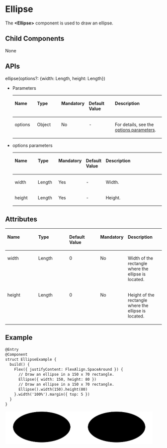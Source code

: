 # Ellipse<a name="EN-US_TOPIC_0000001166647479"></a>

The  **<Ellipse\>**  component is used to draw an ellipse.

## Child Components<a name="section121862320423"></a>

None

## APIs<a name="section1870194144317"></a>

ellipse\(options?: \{width: Length, height: Length\}\)

-   Parameters

    <a name="table193606194544"></a>
    <table><thead align="left"><tr id="row536071910541"><th class="cellrowborder" valign="top" width="15.47%" id="mcps1.1.6.1.1"><p id="p436112199544"><a name="p436112199544"></a><a name="p436112199544"></a>Name</p>
    </th>
    <th class="cellrowborder" valign="top" width="17.22%" id="mcps1.1.6.1.2"><p id="p19361319115410"><a name="p19361319115410"></a><a name="p19361319115410"></a>Type</p>
    </th>
    <th class="cellrowborder" valign="top" width="12.49%" id="mcps1.1.6.1.3"><p id="p9361201975417"><a name="p9361201975417"></a><a name="p9361201975417"></a>Mandatory</p>
    </th>
    <th class="cellrowborder" valign="top" width="18.6%" id="mcps1.1.6.1.4"><p id="p43611199542"><a name="p43611199542"></a><a name="p43611199542"></a>Default Value</p>
    </th>
    <th class="cellrowborder" valign="top" width="36.22%" id="mcps1.1.6.1.5"><p id="p1136141975419"><a name="p1136141975419"></a><a name="p1136141975419"></a>Description</p>
    </th>
    </tr>
    </thead>
    <tbody><tr id="row10361101915545"><td class="cellrowborder" valign="top" width="15.47%" headers="mcps1.1.6.1.1 "><p id="p1361119155417"><a name="p1361119155417"></a><a name="p1361119155417"></a>options</p>
    </td>
    <td class="cellrowborder" valign="top" width="17.22%" headers="mcps1.1.6.1.2 "><p id="p8361181913548"><a name="p8361181913548"></a><a name="p8361181913548"></a>Object</p>
    </td>
    <td class="cellrowborder" valign="top" width="12.49%" headers="mcps1.1.6.1.3 "><p id="p153611119195411"><a name="p153611119195411"></a><a name="p153611119195411"></a>No</p>
    </td>
    <td class="cellrowborder" valign="top" width="18.6%" headers="mcps1.1.6.1.4 "><p id="p1436114193546"><a name="p1436114193546"></a><a name="p1436114193546"></a>-</p>
    </td>
    <td class="cellrowborder" valign="top" width="36.22%" headers="mcps1.1.6.1.5 "><p id="p328155017218"><a name="p328155017218"></a><a name="p328155017218"></a>For details, see the <a href="#li155660864616">options parameters</a>.</p>
    </td>
    </tr>
    </tbody>
    </table>

-   <a name="li155660864616"></a>options parameters

    <a name="table14581481462"></a>
    <table><thead align="left"><tr id="row858019813463"><th class="cellrowborder" valign="top" width="16.11%" id="mcps1.1.6.1.1"><p id="p195806814619"><a name="p195806814619"></a><a name="p195806814619"></a>Name</p>
    </th>
    <th class="cellrowborder" valign="top" width="14.01%" id="mcps1.1.6.1.2"><p id="p85805884615"><a name="p85805884615"></a><a name="p85805884615"></a>Type</p>
    </th>
    <th class="cellrowborder" valign="top" width="14.499999999999998%" id="mcps1.1.6.1.3"><p id="p12580384465"><a name="p12580384465"></a><a name="p12580384465"></a>Mandatory</p>
    </th>
    <th class="cellrowborder" valign="top" width="13.170000000000002%" id="mcps1.1.6.1.4"><p id="p758019818465"><a name="p758019818465"></a><a name="p758019818465"></a>Default Value</p>
    </th>
    <th class="cellrowborder" valign="top" width="42.21%" id="mcps1.1.6.1.5"><p id="p17580138174617"><a name="p17580138174617"></a><a name="p17580138174617"></a>Description</p>
    </th>
    </tr>
    </thead>
    <tbody><tr id="row55808810465"><td class="cellrowborder" valign="top" width="16.11%" headers="mcps1.1.6.1.1 "><p id="p15801681465"><a name="p15801681465"></a><a name="p15801681465"></a>width</p>
    </td>
    <td class="cellrowborder" valign="top" width="14.01%" headers="mcps1.1.6.1.2 "><p id="p6580583466"><a name="p6580583466"></a><a name="p6580583466"></a>Length</p>
    </td>
    <td class="cellrowborder" valign="top" width="14.499999999999998%" headers="mcps1.1.6.1.3 "><p id="p1658017854614"><a name="p1658017854614"></a><a name="p1658017854614"></a>Yes</p>
    </td>
    <td class="cellrowborder" valign="top" width="13.170000000000002%" headers="mcps1.1.6.1.4 "><p id="p1758016813461"><a name="p1758016813461"></a><a name="p1758016813461"></a>-</p>
    </td>
    <td class="cellrowborder" valign="top" width="42.21%" headers="mcps1.1.6.1.5 "><p id="p958078184617"><a name="p958078184617"></a><a name="p958078184617"></a>Width.</p>
    </td>
    </tr>
    <tr id="row1958178174619"><td class="cellrowborder" valign="top" width="16.11%" headers="mcps1.1.6.1.1 "><p id="p11581208194613"><a name="p11581208194613"></a><a name="p11581208194613"></a>height</p>
    </td>
    <td class="cellrowborder" valign="top" width="14.01%" headers="mcps1.1.6.1.2 "><p id="p45811884612"><a name="p45811884612"></a><a name="p45811884612"></a>Length</p>
    </td>
    <td class="cellrowborder" valign="top" width="14.499999999999998%" headers="mcps1.1.6.1.3 "><p id="p15581188104613"><a name="p15581188104613"></a><a name="p15581188104613"></a>Yes</p>
    </td>
    <td class="cellrowborder" valign="top" width="13.170000000000002%" headers="mcps1.1.6.1.4 "><p id="p18581198134615"><a name="p18581198134615"></a><a name="p18581198134615"></a>-</p>
    </td>
    <td class="cellrowborder" valign="top" width="42.21%" headers="mcps1.1.6.1.5 "><p id="p115810824615"><a name="p115810824615"></a><a name="p115810824615"></a>Height.</p>
    </td>
    </tr>
    </tbody>
    </table>


## Attributes<a name="section177298713218"></a>

<a name="table7575164093416"></a>
<table><thead align="left"><tr id="row56061840133420"><th class="cellrowborder" valign="top" width="19.999999999999996%" id="mcps1.1.6.1.1"><p id="p16606940103416"><a name="p16606940103416"></a><a name="p16606940103416"></a>Name</p>
</th>
<th class="cellrowborder" valign="top" width="19.999999999999996%" id="mcps1.1.6.1.2"><p id="p1760794013418"><a name="p1760794013418"></a><a name="p1760794013418"></a>Type</p>
</th>
<th class="cellrowborder" valign="top" width="19.999999999999996%" id="mcps1.1.6.1.3"><p id="p156079409343"><a name="p156079409343"></a><a name="p156079409343"></a>Default Value</p>
</th>
<th class="cellrowborder" valign="top" width="16.799999999999997%" id="mcps1.1.6.1.4"><p id="p760716403344"><a name="p760716403344"></a><a name="p760716403344"></a>Mandatory</p>
</th>
<th class="cellrowborder" valign="top" width="23.199999999999996%" id="mcps1.1.6.1.5"><p id="p166074401343"><a name="p166074401343"></a><a name="p166074401343"></a>Description</p>
</th>
</tr>
</thead>
<tbody><tr id="row1360714053412"><td class="cellrowborder" valign="top" width="19.999999999999996%" headers="mcps1.1.6.1.1 "><p id="p20607104019345"><a name="p20607104019345"></a><a name="p20607104019345"></a>width</p>
</td>
<td class="cellrowborder" valign="top" width="19.999999999999996%" headers="mcps1.1.6.1.2 "><p id="p1860764010342"><a name="p1860764010342"></a><a name="p1860764010342"></a>Length</p>
</td>
<td class="cellrowborder" valign="top" width="19.999999999999996%" headers="mcps1.1.6.1.3 "><p id="p260744012348"><a name="p260744012348"></a><a name="p260744012348"></a>0</p>
</td>
<td class="cellrowborder" valign="top" width="16.799999999999997%" headers="mcps1.1.6.1.4 "><p id="p16075402342"><a name="p16075402342"></a><a name="p16075402342"></a>No</p>
</td>
<td class="cellrowborder" valign="top" width="23.199999999999996%" headers="mcps1.1.6.1.5 "><p id="p26071640153415"><a name="p26071640153415"></a><a name="p26071640153415"></a>Width of the rectangle where the ellipse is located.</p>
</td>
</tr>
<tr id="row16607194014341"><td class="cellrowborder" valign="top" width="19.999999999999996%" headers="mcps1.1.6.1.1 "><p id="p160714012344"><a name="p160714012344"></a><a name="p160714012344"></a>height</p>
</td>
<td class="cellrowborder" valign="top" width="19.999999999999996%" headers="mcps1.1.6.1.2 "><p id="p14607140153410"><a name="p14607140153410"></a><a name="p14607140153410"></a>Length</p>
</td>
<td class="cellrowborder" valign="top" width="19.999999999999996%" headers="mcps1.1.6.1.3 "><p id="p7607124033412"><a name="p7607124033412"></a><a name="p7607124033412"></a>0</p>
</td>
<td class="cellrowborder" valign="top" width="16.799999999999997%" headers="mcps1.1.6.1.4 "><p id="p8607144003418"><a name="p8607144003418"></a><a name="p8607144003418"></a>No</p>
</td>
<td class="cellrowborder" valign="top" width="23.199999999999996%" headers="mcps1.1.6.1.5 "><p id="p17607144013418"><a name="p17607144013418"></a><a name="p17607144013418"></a>Height of the rectangle where the ellipse is located.</p>
</td>
</tr>
</tbody>
</table>

## Example<a name="section4459736105512"></a>

```
@Entry
@Component
struct EllipseExample {
  build() {
    Flex({ justifyContent: FlexAlign.SpaceAround }) {
      // Draw an ellipse in a 150 x 70 rectangle.
      Ellipse({ width: 150, height: 80 })
      // Draw an ellipse in a 150 x 70 rectangle.
      Ellipse().width(150).height(80)
    }.width('100%').margin({ top: 5 })
  }
}
```

![](figures/ellipse-63.png)

